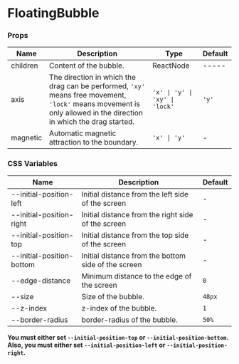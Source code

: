 # FloatingBubble <Experimental></Experimental>

<code src="./demos/demo1.tsx"></code>

<code src="./demos/demo2.tsx"></code>

<code src="./demos/demo3.tsx"></code>

### Props

| Name     | Description                                                                                                                                                       | Type                           | Default |
| -------- | ----------------------------------------------------------------------------------------------------------------------------------------------------------------- | ------------------------------ | ------- |
| children | Content of the bubble.                                                                                                                                            | ReactNode                      | -----   |
| axis     | The direction in which the drag can be performed, `'xy'` means free movement, `'lock'` means movement is only allowed in the direction in which the drag started. | `'x' \| 'y' \| 'xy' \| 'lock'` | `'y'`   |
| magnetic | Automatic magnetic attraction to the boundary.                                                                                                                    | `'x' \| 'y'`                   | -       |

### CSS Variables

| Name                      | Description                                         | Default |
| ------------------------- | --------------------------------------------------- | ------- |
| --initial-position-left   | Initial distance from the left side of the screen   | -       |
| --initial-position-right  | Initial distance from the right side of the screen  | -       |
| --initial-position-top    | Initial distance from the top side of the screen    | -       |
| --initial-position-bottom | Initial distance from the bottom side of the screen | -       |
| --edge-distance           | Minimum distance to the edge of the screen          | `0`     |
| --size                    | Size of the bubble.                                 | `48px`  |
| --z-index                 | z-index of the bubble.                              | `1`     |
| --border-radius           | border-radius of the bubble.                        | `50%`   |

**You must either set `--initial-position-top` or `--initial-position-bottom`. Also, you must either set `--initial-position-left` or `--initial-position-right`.**
